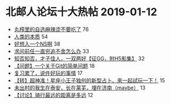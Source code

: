# 北邮人论坛十大热帖 2019-01-12

- [丸榨里的自选麻辣烫不要吃了](https://bbs.byr.cn/article/Food/500096) 76
- [人类的本质](https://bbs.byr.cn/article/Picture/3233781) 54
- [好想入一个NS啊](https://bbs.byr.cn/article/TVGame/96325) 38
- [求问前任一直穷追不舍怎么办](https://bbs.byr.cn/article/Talking/6090696) 33
- [知否知否，才子佳人，一双两好【征GG，附H5影集】](https://bbs.byr.cn/article/Friends/1908643) 32
- [【问题】一个关于Git的简单问题](https://bbs.byr.cn/article/Linux/157895) 18
- [复习累了，说件好玩的事情](https://bbs.byr.cn/article/Feeling/3098482) 17
- [【转】超神准！星座小王子独创的新型占卜、來一起試玩一下！](https://bbs.byr.cn/article/Constellations/326533) 15
- [未出村的我生在泰安，长在莱芜，埋在济南（maybe）](https://bbs.byr.cn/article/Shandong/417954) 13
- [【讨论】骑行最远的距离是多远](https://bbs.byr.cn/article/NorthEast/943945) 12


